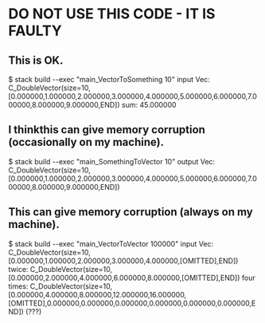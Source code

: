 # DO NOT USE THIS CODE - IT IS FAULTY

## This is OK.

$ stack build --exec "main_VectorToSomething 10"
input Vec:  C_DoubleVector(size=10,[0.000000,1.000000,2.000000,3.000000,4.000000,5.000000,6.000000,7.000000,8.000000,9.000000,END])
sum:        45.000000




## I thinkthis can give memory corruption (occasionally on my machine).

$ stack build --exec "main_SomethingToVector 10"
output Vec: C_DoubleVector(size=10,[0.000000,1.000000,2.000000,3.000000,4.000000,5.000000,6.000000,7.000000,8.000000,9.000000,END])



## This can give memory corruption (always on my machine).

$ stack build --exec "main_VectorToVector 100000"
input Vec:  C_DoubleVector(size=10,[0.000000,1.000000,2.000000,3.000000,4.000000,[OMITTED],END])
twice:      C_DoubleVector(size=10,[0.000000,2.000000,4.000000,6.000000,8.000000,[OMITTED],END])
four times: C_DoubleVector(size=10,[0.000000,4.000000,8.000000,12.000000,16.000000,[OMITTED],0.000000,0.000000,0.000000,0.000000,0.000000,0.000000,END]) (???)
